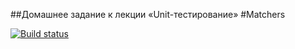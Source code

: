 ##Домашнее задание к лекции «Unit-тестирование»
#Matchers

[![Build status](https://ci.appveyor.com/api/projects/status/8n40pjf56gyw1ups?svg=true)](https://ci.appveyor.com/project/NitkaMax/ajs-ci-2)
